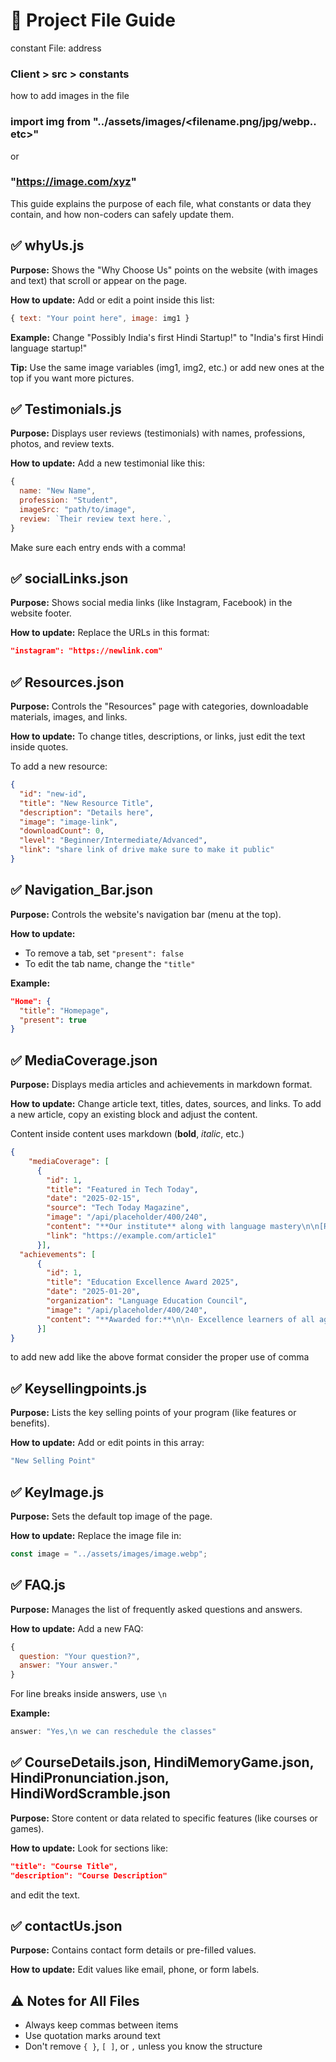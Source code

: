 # 📁 Project File Guide

constant File: address 
### Client > src > constants

how to add images in the file 
### import img from "../assets/images/<filename.png/jpg/webp.. etc>"
or
### "https://image.com/xyz"

This guide explains the purpose of each file, what constants or data they contain, and how non-coders can safely update them.

## ✅ whyUs.js

**Purpose:** Shows the "Why Choose Us" points on the website (with images and text) that scroll or appear on the page.

**How to update:** Add or edit a point inside this list:

```js
{ text: "Your point here", image: img1 }
```

**Example:** Change "Possibly India's first Hindi Startup!" to "India's first Hindi language startup!"

**Tip:** Use the same image variables (img1, img2, etc.) or add new ones at the top if you want more pictures.

## ✅ Testimonials.js

**Purpose:** Displays user reviews (testimonials) with names, professions, photos, and review texts.

**How to update:** Add a new testimonial like this:

```js
{
  name: "New Name",
  profession: "Student",
  imageSrc: "path/to/image",
  review: `Their review text here.`,
}
```

Make sure each entry ends with a comma!

## ✅ socialLinks.json

**Purpose:** Shows social media links (like Instagram, Facebook) in the website footer.

**How to update:** Replace the URLs in this format:

```json
"instagram": "https://newlink.com"
```

## ✅ Resources.json

**Purpose:** Controls the "Resources" page with categories, downloadable materials, images, and links.

**How to update:** To change titles, descriptions, or links, just edit the text inside quotes.

To add a new resource:

```json
{
  "id": "new-id",
  "title": "New Resource Title",
  "description": "Details here",
  "image": "image-link",
  "downloadCount": 0,
  "level": "Beginner/Intermediate/Advanced",
  "link": "share link of drive make sure to make it public"
}
```

## ✅ Navigation_Bar.json

**Purpose:** Controls the website's navigation bar (menu at the top).

**How to update:**
- To remove a tab, set `"present": false`
- To edit the tab name, change the `"title"`

**Example:**
```json
"Home": {
  "title": "Homepage",
  "present": true
}
```

## ✅ MediaCoverage.json

**Purpose:** Displays media articles and achievements in markdown format.

**How to update:** Change article text, titles, dates, sources, and links. To add a new article, copy an existing block and adjust the content.

Content inside content uses markdown (**bold**, *italic*, etc.)

```json
{
    "mediaCoverage": [
      {
        "id": 1,
        "title": "Featured in Tech Today",
        "date": "2025-02-15",
        "source": "Tech Today Magazine",
        "image": "/api/placeholder/400/240",
        "content": "**Our institute** along with language mastery\n\n[Read full article](https://example.com/article1)",
        "link": "https://example.com/article1"
      }],
  "achievements": [
      {
        "id": 1,
        "title": "Education Excellence Award 2025",
        "date": "2025-01-20",
        "organization": "Language Education Council",
        "image": "/api/placeholder/400/240",
        "content": "**Awarded for:**\n\n- Excellence learners of all ages."
      }]
}
```

to add new add like the above format consider the proper use of comma

## ✅ Keysellingpoints.js

**Purpose:** Lists the key selling points of your program (like features or benefits).

**How to update:** Add or edit points in this array:

```js
"New Selling Point"
```

## ✅ KeyImage.js

**Purpose:** Sets the default top image of the page.

**How to update:** Replace the image file in:

```js
const image = "../assets/images/image.webp";
```

## ✅ FAQ.js

**Purpose:** Manages the list of frequently asked questions and answers.

**How to update:** Add a new FAQ:

```js
{
  question: "Your question?",
  answer: "Your answer."
}
```

For line breaks inside answers, use `\n`

**Example:**
```js
answer: "Yes,\n we can reschedule the classes"
```

## ✅ CourseDetails.json, HindiMemoryGame.json, HindiPronunciation.json, HindiWordScramble.json

**Purpose:** Store content or data related to specific features (like courses or games).

**How to update:** Look for sections like:

```json
"title": "Course Title",
"description": "Course Description"
```

and edit the text.

## ✅ contactUs.json

**Purpose:** Contains contact form details or pre-filled values.

**How to update:** Edit values like email, phone, or form labels.

## ⚠️ Notes for All Files

- Always keep commas between items
- Use quotation marks around text
- Don't remove `{ }`, `[ ]`, or `,` unless you know the structure
